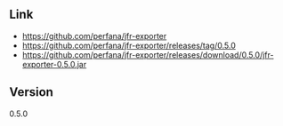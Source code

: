 ## Link

- https://github.com/perfana/jfr-exporter
- https://github.com/perfana/jfr-exporter/releases/tag/0.5.0
- https://github.com/perfana/jfr-exporter/releases/download/0.5.0/jfr-exporter-0.5.0.jar

## Version

0.5.0
